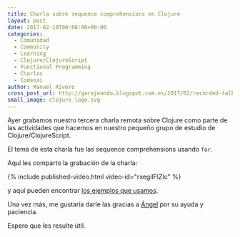 ```yaml
---
title: Charla sobre sequence comprehensions en Clojure
layout: post
date: 2017-02-10T00:08:00+00:00
categories:
  - Comunidad
  - Community
  - Learning
  - Clojure/ClojureScript
  - Functional Programming
  - Charlas
  - Codesai
author: Manuel Rivero
cross_post_url: http://garajeando.blogspot.com.es/2017/02/recorded-talk-about-sequence.html
small_image: clojure_logo.svg
---
```


Ayer grabamos nuestro tercera charla remota sobre Clojure como parte de las actividades que hacemos en nuestro pequeño grupo de estudio de Clojure/ClojureScript.

El tema de esta charla fue las sequence comprehensions usando `for`. 

Aquí les comparto la grabación de la charla:

{% include published-video.html video-id="rxegilFlZIc" %}

y aquí pueden encontrar [los ejemplos que usamos](https://gist.github.com/trikitrok/b10e2af0225f85491728).

Una vez más, me gustaría darle las gracias a [Ángel](https://twitter.com/rojo_angel) por su ayuda y paciencia.

Espero que les resulte útil.